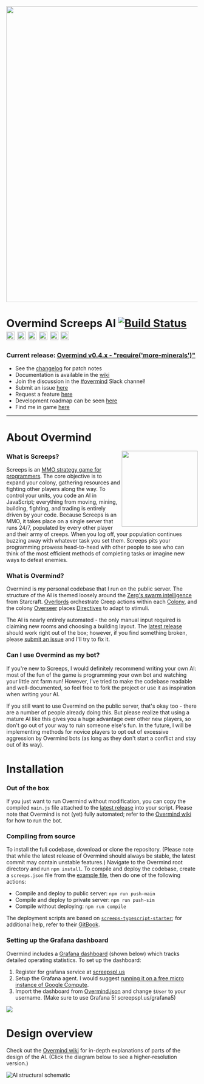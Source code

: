 <img src="/assets/img/OvermindLogo.png" width=780>

# Overmind Screeps AI    [![Build Status](https://travis-ci.org/bencbartlett/Overmind.svg?branch=master)](https://travis-ci.org/bencbartlett/Overmind) </br> [<img src="/assets/img/buttons/download.png" height=22>](https://github.com/bencbartlett/Overmind/releases)   [<img src="/assets/img/buttons/patchNotes.png" height=22>](https://github.com/bencbartlett/Overmind/blob/master/CHANGELOG.md)   [<img src="/assets/img/buttons/documentation.png" height=22>](https://github.com/bencbartlett/Overmind/wiki)   [<img src="/assets/img/buttons/slack.png" height=22>](https://screeps.slack.com/messages/overmind)   [<img src="/assets/img/buttons/issue.png" height=22>](https://github.com/bencbartlett/Overmind/issues/new)   [<img src="/assets/img/buttons/featureRequest.png" height=22>](https://github.com/bencbartlett/Overmind/issues/new?template=feature_request.md)

### Current release: [Overmind v0.4.x - "require('more-minerals')"](https://github.com/bencbartlett/Overmind/releases)

- See the [changelog](https://github.com/bencbartlett/Overmind/blob/master/CHANGELOG.md) for patch notes
- Documentation is available in the [wiki](https://github.com/bencbartlett/Overmind/wiki)
- Join the discussion in the [#overmind](https://screeps.slack.com/messages/overmind) Slack channel!
- Submit an issue [here](https://github.com/bencbartlett/Overmind/issues/new)
- Request a feature [here](https://github.com/bencbartlett/Overmind/issues/new?template=feature_request.md)
- Development roadmap can be seen [here](https://github.com/bencbartlett/Overmind/projects/1)
- Find me in game [here](https://screeps.com/a/#!/profile/Muon)

---

# About Overmind

<img align="right" src="/assets/img/exampleRoomBanner.png" width=200>

### What is Screeps?

Screeps is an [MMO strategy game for programmers](https://screeps.com/). The core objective is to expand your colony, gathering resources and fighting other players along the way. To control your units, you code an AI in JavaScript; everything from moving, mining, building, fighting, and trading is entirely driven by your code. Because Screeps is an MMO, it takes place on a single server that runs 24/7, populated by every other player and their army of creeps. When you log off, your population continues buzzing away with whatever task you set them. Screeps pits your programming prowess head-to-head with other people to see who can think of the most efficient methods of completing tasks or imagine new ways to defeat enemies.

### What is Overmind?

Overmind is my personal codebase that I run on the public server. The structure of the AI is themed loosely around the [Zerg's swarm intelligence](http://starcraft.wikia.com/wiki/Overlord) from Starcraft. [Overlords](https://github.com/bencbartlett/Overmind/blob/master/src/overlords/Overlord.ts) orchestrate Creep actions within each [Colony](https://github.com/bencbartlett/Overmind/blob/master/src/Colony.ts), and the colony [Overseer](https://github.com/bencbartlett/Overmind/blob/master/src/Overseer.ts) places [Directives](https://github.com/bencbartlett/Overmind/blob/master/src/directives/Directive.ts) to adapt to stimuli.

The AI is nearly entirely automated - the only manual input required is claiming new rooms and choosing a building layout. The [latest release](https://github.com/bencbartlett/Overmind/releases) should work right out of the box; however, if you find something broken, please [submit an issue](https://github.com/bencbartlett/Overmind/issues/new) and I'll try to fix it.

### Can I use Overmind as my bot?
If you're new to Screeps, I would definitely recommend writing your own AI: most of the fun of the game is programming your own bot and watching your little ant farm run! However, I've tried to make the codebase readable and well-documented, so feel free to fork the project or use it as inspiration when writing your AI.

If you still want to use Overmind on the public server, that's okay too - there are a number of people already doing this. But please realize that using a mature AI like this gives you a huge advantage over other new players, so don't go out of your way to ruin someone else's fun. In the future, I will be implementing methods for novice players to opt out of excessive aggression by Overmind bots (as long as they don't start a conflict and stay out of its way).

# Installation

### Out of the box
If you just want to run Overmind without modification, you can copy the compiled `main.js` file attached to the [latest release](https://github.com/bencbartlett/Overmind/releases) into your script. Please note that Overmind is not (yet) fully automated; refer to the [Overmind wiki](https://github.com/bencbartlett/Overmind/wiki) for how to run the bot.

### Compiling from source
To install the full codebase, download or clone the repository. (Please note that while the latest release of Overmind should always be stable, the latest commit may contain unstable features.) Navigate to the Overmind root directory and run ```npm install```. To compile and deploy the codebase, create a `screeps.json` file from the [example file](https://github.com/bencbartlett/Overmind/blob/master/screeps.example.json), then do one of the following actions:

- Compile and deploy to public server: `npm run push-main`
- Compile and deploy to private server: `npm run push-sim`
- Compile without deploying: `npm run compile`

The deployment scripts are based on [`screeps-typescript-starter`](https://github.com/screepers/screeps-typescript-starter); for additional help, refer to their [GitBook](https://screepers.gitbooks.io/screeps-typescript-starter/getting-started/deploying.html).

### Setting up the Grafana dashboard

Overmind includes a [Grafana dashboard](https://github.com/bencbartlett/Overmind/tree/master/assets/Grafana%20Dashboards) (shown below) which tracks detailed operating statistics. To set up the dashboard:

1. Register for grafana service at [screepspl.us](https://screepspl.us/services/grafana)
2. Setup the Grafana agent. I would suggest [running it on a free micro instance of Google Compute](https://github.com/bonzaiferroni/bonzAI/wiki/Screepspl.us-agent-with-Compute-Engine).
3. Import the dashboard from [Overmind.json](https://github.com/bencbartlett/Overmind/blob/master/assets/Grafana%20Dashboards/Overmind.json) and change `$User` to your username. (Make sure to use Grafana 5! screepspl.us/grafana5)

![](/assets/img/dashboard_compacted_2.png)

# Design overview

Check out the [Overmind wiki](https://github.com/bencbartlett/Overmind/wiki) for in-depth explanations of parts of the design of the AI. (Click the diagram below to see a higher-resolution version.)

![[AI structural schematic](/assets/AIdiagram.png)](https://raw.githubusercontent.com/bencbartlett/Overmind/master/assets/img/AIdiagram.png)

